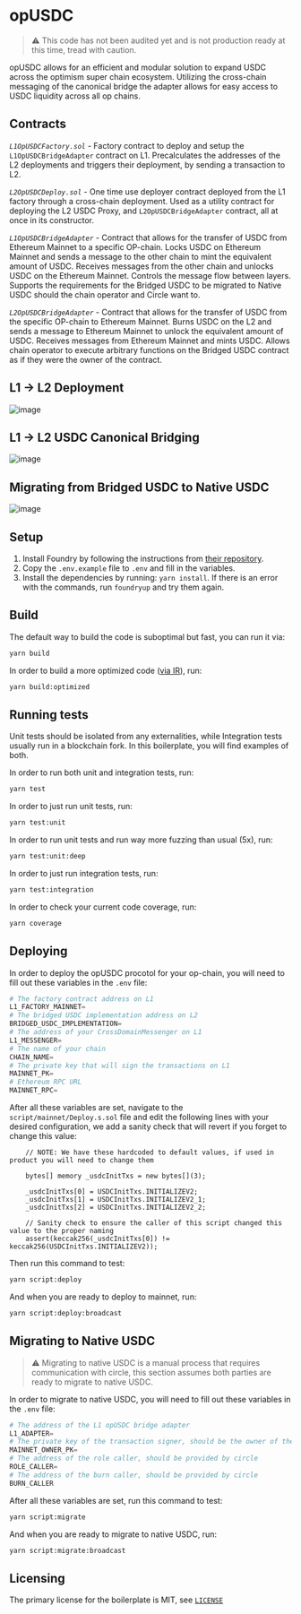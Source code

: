 # opUSDC

> ⚠️ This code has not been audited yet and is not production ready at this time, tread with caution.

opUSDC allows for an efficient and modular solution to expand USDC across the optimism super chain ecosystem. Utilizing the cross-chain messaging of the canonical bridge the adapter allows for easy access to USDC liquidity across all op chains.

## Contracts

_`L1OpUSDCFactory.sol`_ - Factory contract to deploy and setup the `L1OpUSDCBridgeAdapter` contract on L1. Precalculates the addresses of the L2 deployments and triggers their deployment, by sending a transaction to L2.

_`L2OpUSDCDeploy.sol`_ - One time use deployer contract deployed from the L1 factory through a cross-chain deployment. Used as a utility contract for deploying the L2 USDC Proxy, and `L2OpUSDCBridgeAdapter` contract, all at once in its constructor.

_`L1OpUSDCBridgeAdapter`_ - Contract that allows for the transfer of USDC from Ethereum Mainnet to a specific OP-chain. Locks USDC on Ethereum Mainnet and sends a message to the other chain to mint the equivalent amount of USDC. Receives messages from the other chain and unlocks USDC on the Ethereum Mainnet. Controls the message flow between layers. Supports the requirements for the Bridged USDC to be migrated to Native USDC should the chain operator and Circle want to.

_`L2OpUSDCBridgeAdapter`_ - Contract that allows for the transfer of USDC from the specific OP-chain to Ethereum Mainnet. Burns USDC on the L2 and sends a message to Ethereum Mainnet to unlock the equivalent amount of USDC. Receives messages from Ethereum Mainnet and mints USDC. Allows chain operator to execute arbitrary functions on the Bridged USDC contract as if they were the owner of the contract.

## L1 → L2 Deployment

![image](https://github.com/user-attachments/assets/1ec286f6-87ae-4b08-8086-ee8077a36ae3)

## L1 → L2 USDC Canonical Bridging

![image](https://github.com/defi-wonderland/opUSDC/assets/165055168/eaf55522-e768-463f-830b-b9305cec1e79)

## Migrating from Bridged USDC to Native USDC

![image](https://github.com/user-attachments/assets/291aae4c-e9fb-43a5-a11d-71bb3fc78311)


## Setup

1. Install Foundry by following the instructions from [their repository](https://github.com/foundry-rs/foundry#installation).
2. Copy the `.env.example` file to `.env` and fill in the variables.
3. Install the dependencies by running: `yarn install`. If there is an error with the commands, run `foundryup` and try them again.

## Build

The default way to build the code is suboptimal but fast, you can run it via:

```bash
yarn build
```

In order to build a more optimized code ([via IR](https://docs.soliditylang.org/en/v0.8.15/ir-breaking-changes.html#solidity-ir-based-codegen-changes)), run:

```bash
yarn build:optimized
```

## Running tests

Unit tests should be isolated from any externalities, while Integration tests usually run in a blockchain fork. In this boilerplate, you will find examples of both.

In order to run both unit and integration tests, run:

```bash
yarn test
```

In order to just run unit tests, run:

```bash
yarn test:unit
```

In order to run unit tests and run way more fuzzing than usual (5x), run:

```bash
yarn test:unit:deep
```

In order to just run integration tests, run:

```bash
yarn test:integration
```

In order to check your current code coverage, run:

```bash
yarn coverage
```

## Deploying

In order to deploy the opUSDC procotol for your op-chain, you will need to fill out these variables in the `.env` file:

```python
# The factory contract address on L1
L1_FACTORY_MAINNET=
# The bridged USDC implementation address on L2
BRIDGED_USDC_IMPLEMENTATION=
# The address of your CrossDomainMessenger on L1
L1_MESSENGER=
# The name of your chain
CHAIN_NAME=
# The private key that will sign the transactions on L1
MAINNET_PK=
# Ethereum RPC URL
MAINNET_RPC=
```

After all these variables are set, navigate to the `script/mainnet/Deploy.s.sol` file and edit the following lines with your desired configuration, we add a sanity check that will revert if you forget to change this value:
```solidity
    // NOTE: We have these hardcoded to default values, if used in product you will need to change them

    bytes[] memory _usdcInitTxs = new bytes[](3);
    
    _usdcInitTxs[0] = USDCInitTxs.INITIALIZEV2;
    _usdcInitTxs[1] = USDCInitTxs.INITIALIZEV2_1;
    _usdcInitTxs[2] = USDCInitTxs.INITIALIZEV2_2;

    // Sanity check to ensure the caller of this script changed this value to the proper naming
    assert(keccak256(_usdcInitTxs[0]) != keccak256(USDCInitTxs.INITIALIZEV2));
```

Then run this command to test:
```bash
yarn script:deploy
```

And when you are ready to deploy to mainnet, run:
```bash
yarn script:deploy:broadcast
```

## Migrating to Native USDC
> ⚠️ Migrating to native USDC is a manual process that requires communication with circle, this section assumes both parties are ready to migrate to native USDC.

In order to migrate to native USDC, you will need to fill out these variables in the `.env` file:
```python
# The address of the L1 opUSDC bridge adapter
L1_ADAPTER=
# The private key of the transaction signer, should be the owner of the L1 Adapter
MAINNET_OWNER_PK=
# The address of the role caller, should be provided by circle
ROLE_CALLER=
# The address of the burn caller, should be provided by circle
BURN_CALLER
```

After all these variables are set, run this command to test:
```bash
yarn script:migrate
```

And when you are ready to migrate to native USDC, run:
```bash
yarn script:migrate:broadcast
```

## Licensing

The primary license for the boilerplate is MIT, see [`LICENSE`](https://github.com/defi-wonderland/opUSDC/blob/main/LICENSE)
